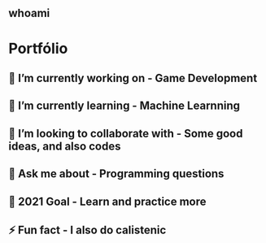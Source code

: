 ## whoami
# Portfólio

## 🔭 I’m currently working on - Game Development
## 🌱 I’m currently learning - Machine Learnning
## 👯 I’m looking to collaborate with - Some good ideas, and also codes
## 💬 Ask me about - Programming questions
## 🥅 2021 Goal - Learn and practice more
## ⚡ Fun fact - I also do calistenic
